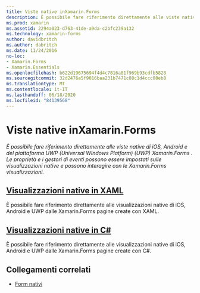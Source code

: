 ```yaml
---
title: Viste native inXamarin.Forms
description: È possibile fare riferimento direttamente alle viste native di iOS, Android e del piattaforma UWP (Universal Windows Platform) (UWP) da Xamarin.Forms e possono interagire con le Xamarin.Forms visualizzazioni.
ms.prod: xamarin
ms.assetid: 2294a023-d763-41de-a9da-c2bfc239a132
ms.technology: xamarin-forms
author: davidbritch
ms.author: dabritch
ms.date: 11/24/2016
no-loc:
- Xamarin.Forms
- Xamarin.Essentials
ms.openlocfilehash: b622d19675694f4d4c7816a81f969b93cdfb5828
ms.sourcegitcommit: 32d2476a5f9016baa231b7471c88c1d4ccc08eb8
ms.translationtype: MT
ms.contentlocale: it-IT
ms.lasthandoff: 06/18/2020
ms.locfileid: "84139568"
---
```

# <a name="native-views-in-xamarinforms"></a>Viste native inXamarin.Forms

_È possibile fare riferimento direttamente alle viste native di iOS, Android e del piattaforma UWP (Universal Windows Platform) (UWP) Xamarin.Forms . Le proprietà e i gestori di eventi possono essere impostati sulle visualizzazioni native e possono interagire con le Xamarin.Forms visualizzazioni._

## <a name="native-views-in-xaml"></a>[Visualizzazioni native in XAML](xaml.md)

È possibile fare riferimento direttamente alle visualizzazioni native di iOS, Android e UWP dalle Xamarin.Forms pagine create con XAML.

## <a name="native-views-in-c"></a>[Visualizzazioni native in C#](code.md)

È possibile fare riferimento direttamente alle visualizzazioni native di iOS, Android e UWP dalle Xamarin.Forms pagine create con C#.

## <a name="related-links"></a>Collegamenti correlati

- [Form nativi](~/xamarin-forms/platform/native-forms.md)
